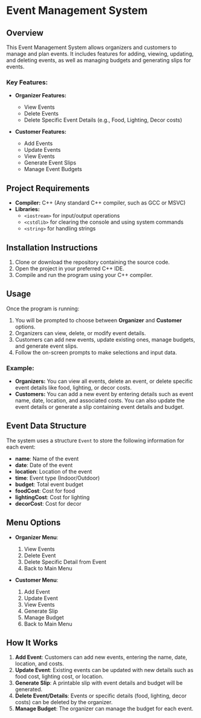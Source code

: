 # Event Management System

## Overview
This Event Management System allows organizers and customers to manage and plan events. It includes features for adding, viewing, updating, and deleting events, as well as managing budgets and generating slips for events.

### Key Features:
- **Organizer Features:**
  - View Events
  - Delete Events
  - Delete Specific Event Details (e.g., Food, Lighting, Decor costs)
  
- **Customer Features:**
  - Add Events
  - Update Events
  - View Events
  - Generate Event Slips
  - Manage Event Budgets
  
## Project Requirements
- **Compiler:** C++ (Any standard C++ compiler, such as GCC or MSVC)
- **Libraries:** 
  - `<iostream>` for input/output operations
  - `<cstdlib>` for clearing the console and using system commands
  - `<string>` for handling strings
  
## Installation Instructions
1. Clone or download the repository containing the source code.
2. Open the project in your preferred C++ IDE.
3. Compile and run the program using your C++ compiler.

## Usage
Once the program is running:
1. You will be prompted to choose between **Organizer** and **Customer** options.
2. Organizers can view, delete, or modify event details.
3. Customers can add new events, update existing ones, manage budgets, and generate event slips.
4. Follow the on-screen prompts to make selections and input data.

### Example:
- **Organizers:** You can view all events, delete an event, or delete specific event details like food, lighting, or decor costs.
- **Customers:** You can add a new event by entering details such as event name, date, location, and associated costs. You can also update the event details or generate a slip containing event details and budget.

## Event Data Structure

The system uses a structure `Event` to store the following information for each event:

- **name**: Name of the event
- **date**: Date of the event
- **location**: Location of the event
- **time**: Event type (Indoor/Outdoor)
- **budget**: Total event budget
- **foodCost**: Cost for food
- **lightingCost**: Cost for lighting
- **decorCost**: Cost for decor

## Menu Options

- **Organizer Menu**:
  1. View Events
  2. Delete Event
  3. Delete Specific Detail from Event
  4. Back to Main Menu

- **Customer Menu**:
  1. Add Event
  2. Update Event
  3. View Events
  4. Generate Slip
  5. Manage Budget
  6. Back to Main Menu

## How It Works
1. **Add Event**: Customers can add new events, entering the name, date, location, and costs.
2. **Update Event**: Existing events can be updated with new details such as food cost, lighting cost, or location.
3. **Generate Slip**: A printable slip with event details and budget will be generated.
4. **Delete Event/Details**: Events or specific details (food, lighting, decor costs) can be deleted by the organizer.
5. **Manage Budget**: The organizer can manage the budget for each event.
